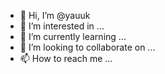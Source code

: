 - 👋 Hi, I’m @yauuk
- 👀 I’m interested in ...
- 🌱 I’m currently learning ...
- 💞️ I’m looking to collaborate on ...
- 📫 How to reach me ...

<!---
yauuk/yauuk is a ✨ special ✨ repository because its `README.md` (this file) appears on your GitHub profile.
You can click the Preview link to take a look at your changes.
--->
